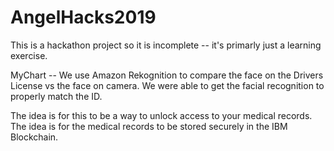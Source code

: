 # AngelHacks2019

This is a hackathon project so it is incomplete -- it's primarly just a learning exercise.

MyChart -- We use Amazon Rekognition to compare the face on the Drivers License vs the face on camera. We were able to get the facial recognition to properly match the ID.

The idea is for this to be a way to unlock access to your medical records. The idea is for the medical records to be stored securely in the IBM Blockchain. 
